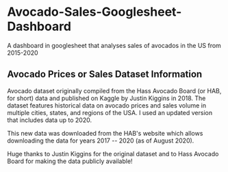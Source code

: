 # Avocado-Sales-Googlesheet-Dashboard
A dashboard in googlesheet that analyses sales of avocados in the US from 2015-2020

## Avocado Prices or Sales Dataset Information
Avocado dataset originally compiled from the Hass Avocado Board (or HAB, for short) data and published on Kaggle by Justin Kiggins in 2018. The dataset features historical data on avocado prices and sales volume in multiple cities, states, and regions of the USA. I used an updated version that includes data up to 2020.

This new data was downloaded from the HAB's website which allows downloading the data for years 2017 -- 2020 (as of August 2020).

Huge thanks to Justin Kiggins for the original dataset and to Hass Avocado Board for making the data publicly available!

